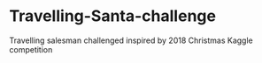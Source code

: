 # Travelling-Santa-challenge
Travelling salesman challenged inspired by 2018 Christmas Kaggle competition

